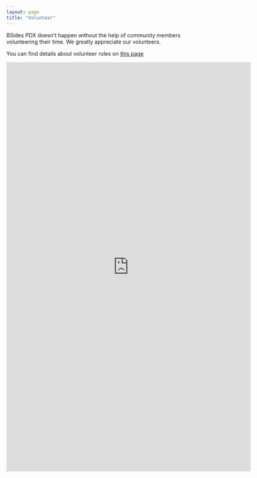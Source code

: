 ```yaml
---
layout: page
title: "Volunteer"
---
```

BSides PDX doesn't happen without the help of community members volunteering their time. We greatly appreciate our volunteers.

You can find details about volunteer roles on [this page](../../about/volunteer-info.html)

<iframe src="https://docs.google.com/forms/d/e/1FAIpQLScQGuyORrHDflrIK51K4nSbgNe27Kkxjo6OJQorFwqtxRev8w/viewform?embedded=true" width="640" height="1070" frameborder="0" marginheight="0" marginwidth="0">Loading…</iframe>
